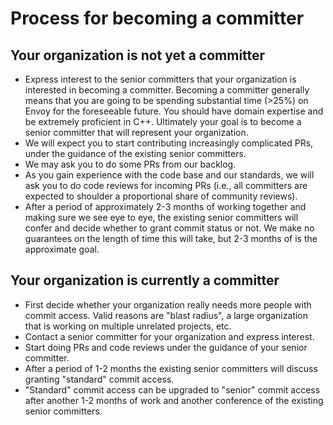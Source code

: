 # Process for becoming a committer

## Your organization is not yet a committer

* Express interest to the senior committers that your organization is interested in becoming a
  committer. Becoming a committer generally means that you are going to be spending substantial
  time (>25%) on Envoy for the foreseeable future. You should have domain expertise and be extremely
  proficient in C++. Ultimately your goal is to become a senior committer that will represent your
  organization.
* We will expect you to start contributing increasingly complicated PRs, under the guidance
  of the existing senior committers.
* We may ask you to do some PRs from our backlog.
* As you gain experience with the code base and our standards, we will ask you to do code reviews
  for incoming PRs (i.e., all committers are expected to shoulder a proportional share of
  community reviews).
* After a period of approximately 2-3 months of working together and making sure we see eye to eye,
  the existing senior committers will confer and decide whether to grant commit status or not. We
  make no guarantees on the length of time this will take, but 2-3 months of is the approximate
  goal.

## Your organization is currently a committer

* First decide whether your organization really needs more people with commit access. Valid reasons
  are "blast radius", a large organization that is working on multiple unrelated projects, etc.
* Contact a senior committer for your organization and express interest.
* Start doing PRs and code reviews under the guidance of your senior committer.
* After a period of 1-2 months the existing senior committers will discuss granting "standard"
  commit access.
* "Standard" commit access can be upgraded to "senior" commit access after another 1-2 months of
  work and another conference of the existing senior committers.
